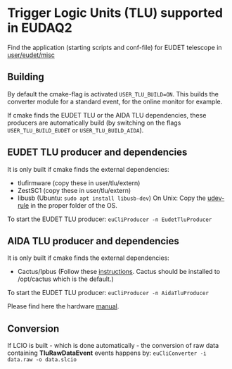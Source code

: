 # Trigger Logic Units (TLU) supported in EUDAQ2

Find the application (starting scripts and conf-file) for EUDET telescope in [user/eudet/misc](../../user/eudet/misc)

## Building

By default the cmake-flag is activated ```USER_TLU_BUILD=ON```.
This builds the converter module for a standard event, for the online monitor for example.

If cmake finds the EUDET TLU or the AIDA TLU dependencies, these producers are automatically build (by switching on the flags ```USER_TLU_BUILD_EUDET``` or ```USER_TLU_BUILD_AIDA```).

## EUDET TLU producer and dependencies

It is only built if cmake finds the external dependencies:
- tlufirmware (copy these in user/tlu/extern)
- ZestSC1 (copy these in user/tlu/extern)
- libusb (Ubuntu: ```sudo apt install libusb-dev```)
On Unix: Copy the [udev-rule](misc/eudet_tlu/54-tlu.rules) in the proper folder of the OS.

To start the EUDET TLU producer: 
```euCliProducer -n EudetTluProducer```

## AIDA TLU producer and dependencies

It is only built if cmake finds the external dependencies:
- Cactus/Ipbus (Follow these [instructions](https://ipbus.web.cern.ch/ipbus/doc/user/html/software/install/compile.html#instructions). Cactus should be installed to /opt/cactus which is the default.)

To start the EUDET TLU producer: 
```euCliProducer -n AidaTluProducer```

Please find here the hardware [manual](https://github.com/PaoloGB/firmware_AIDA/raw/master/Documentation/Latex/Main_TLU.pdf).


## Conversion

If LCIO is built - which is done automatically - the conversion of raw data containing **TluRawDataEvent** events happens by:
```euCliConverter -i data.raw -o data.slcio```



